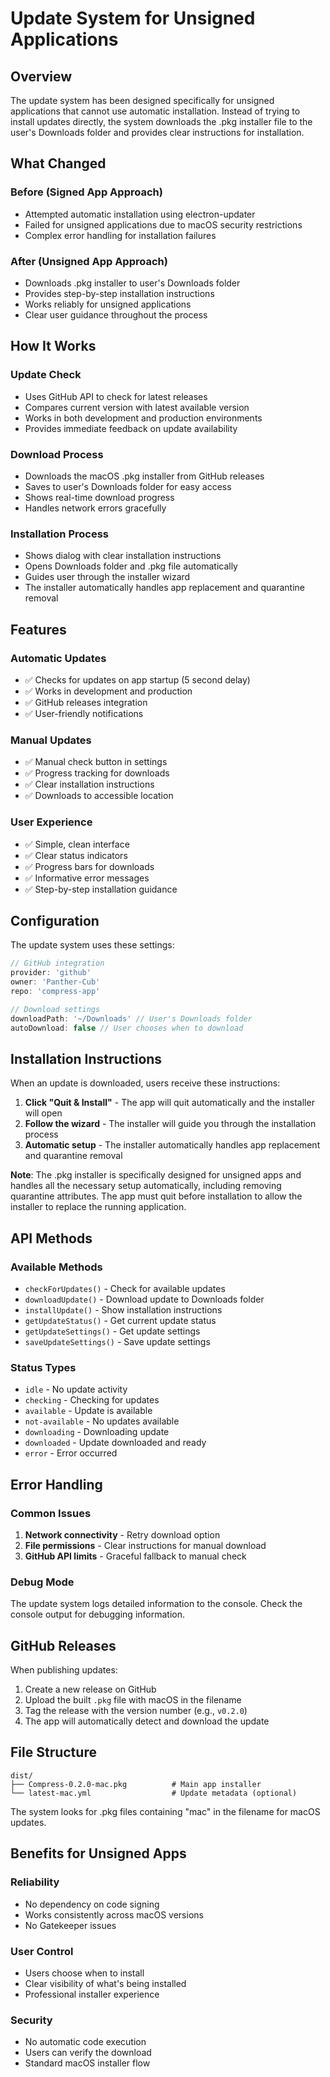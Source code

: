 # Update System for Unsigned Applications

## Overview

The update system has been designed specifically for unsigned applications that cannot use automatic installation. Instead of trying to install updates directly, the system downloads the .pkg installer file to the user's Downloads folder and provides clear instructions for installation.

## What Changed

### Before (Signed App Approach)
- Attempted automatic installation using electron-updater
- Failed for unsigned applications due to macOS security restrictions
- Complex error handling for installation failures

### After (Unsigned App Approach)
- Downloads .pkg installer to user's Downloads folder
- Provides step-by-step installation instructions
- Works reliably for unsigned applications
- Clear user guidance throughout the process

## How It Works

### Update Check
- Uses GitHub API to check for latest releases
- Compares current version with latest available version
- Works in both development and production environments
- Provides immediate feedback on update availability

### Download Process
- Downloads the macOS .pkg installer from GitHub releases
- Saves to user's Downloads folder for easy access
- Shows real-time download progress
- Handles network errors gracefully

### Installation Process
- Shows dialog with clear installation instructions
- Opens Downloads folder and .pkg file automatically
- Guides user through the installer wizard
- The installer automatically handles app replacement and quarantine removal

## Features

### Automatic Updates
- ✅ Checks for updates on app startup (5 second delay)
- ✅ Works in development and production
- ✅ GitHub releases integration
- ✅ User-friendly notifications

### Manual Updates
- ✅ Manual check button in settings
- ✅ Progress tracking for downloads
- ✅ Clear installation instructions
- ✅ Downloads to accessible location

### User Experience
- ✅ Simple, clean interface
- ✅ Clear status indicators
- ✅ Progress bars for downloads
- ✅ Informative error messages
- ✅ Step-by-step installation guidance

## Configuration

The update system uses these settings:

```typescript
// GitHub integration
provider: 'github'
owner: 'Panther-Cub'
repo: 'compress-app'

// Download settings
downloadPath: '~/Downloads' // User's Downloads folder
autoDownload: false // User chooses when to download
```

## Installation Instructions

When an update is downloaded, users receive these instructions:

1. **Click "Quit & Install"** - The app will quit automatically and the installer will open
2. **Follow the wizard** - The installer will guide you through the installation process
3. **Automatic setup** - The installer automatically handles app replacement and quarantine removal

**Note**: The .pkg installer is specifically designed for unsigned apps and handles all the necessary setup automatically, including removing quarantine attributes. The app must quit before installation to allow the installer to replace the running application.

## API Methods

### Available Methods
- `checkForUpdates()` - Check for available updates
- `downloadUpdate()` - Download update to Downloads folder
- `installUpdate()` - Show installation instructions
- `getUpdateStatus()` - Get current update status
- `getUpdateSettings()` - Get update settings
- `saveUpdateSettings()` - Save update settings

### Status Types
- `idle` - No update activity
- `checking` - Checking for updates
- `available` - Update is available
- `not-available` - No updates available
- `downloading` - Downloading update
- `downloaded` - Update downloaded and ready
- `error` - Error occurred

## Error Handling

### Common Issues
1. **Network connectivity** - Retry download option
2. **File permissions** - Clear instructions for manual download
3. **GitHub API limits** - Graceful fallback to manual check

### Debug Mode

The update system logs detailed information to the console. Check the console output for debugging information.

## GitHub Releases

When publishing updates:

1. Create a new release on GitHub
2. Upload the built `.pkg` file with macOS in the filename
3. Tag the release with the version number (e.g., `v0.2.0`)
4. The app will automatically detect and download the update

## File Structure

```
dist/
├── Compress-0.2.0-mac.pkg          # Main app installer
└── latest-mac.yml                  # Update metadata (optional)
```

The system looks for .pkg files containing "mac" in the filename for macOS updates.

## Benefits for Unsigned Apps

### Reliability
- No dependency on code signing
- Works consistently across macOS versions
- No Gatekeeper issues

### User Control
- Users choose when to install
- Clear visibility of what's being installed
- Professional installer experience

### Security
- No automatic code execution
- Users can verify the download
- Standard macOS installer flow
